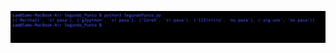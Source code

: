 ![Imagealt](https://github.com/samuelleyton2006/EntregaPrimerParcialLenguajesDeProgramacion/blob/58c5c2da140ef778339e016a8f716044b1317d2f/Primer%20Parcial%20Lenguajes%20De%20Programacion%20/Segundo_Punto/Termin.jpg)
